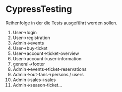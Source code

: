 # CypressTesting
Reihenfolge in der die Tests ausgeführt werden sollen.
1. User->login
2. User->registration
3. Admin->events
4. User->buy-ticket
5. User->account->ticket-overview
6. User->account->user-information
7. general->footer
8. Admin->events->ticket-reservations
9. Admin->out-fans->persons / users
10. Admin->sales->sales
11. Admin->season-ticket...
